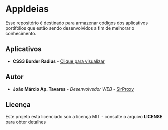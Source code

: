 # AppIdeias

Esse repositório é destinado para armazenar códigos dos aplicativos portifólios que estão sendo desenvolvidos a fim de melhorar o conhecimento.

## Aplicativos

* **CSS3 Border Radius** - [Clique para visualizar](https://sirproxy.github.io/AppIdeias/BorderRadius/)

## Autor

* **João Márcio Ap. Tavares** - *Desenvolvedor WEB* - [SirProxy](https://github.com/SirProxy)

## Licença

Este projeto está licenciado sob a licença MIT - consulte o arquivo **LICENSE** para obter detalhes
